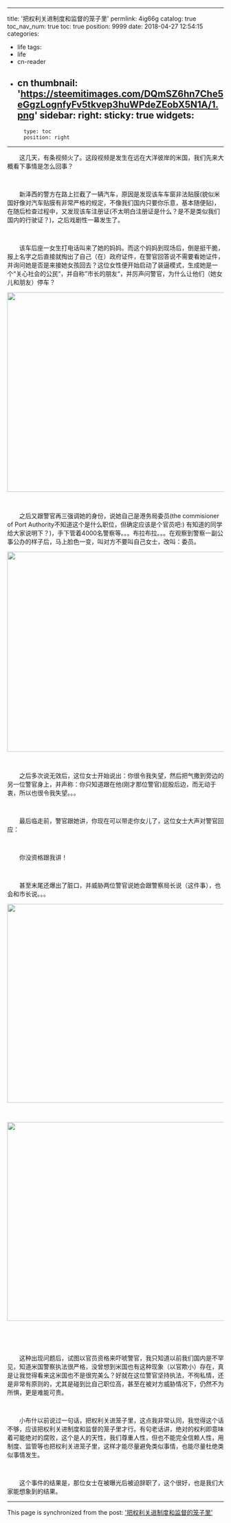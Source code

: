 
---
title: '把权利关进制度和监督的笼子里'
permlink: 4ig66g
catalog: true
toc_nav_num: true
toc: true
position: 9999
date: 2018-04-27 12:54:15
categories:
- life
tags:
- life
- cn-reader
- cn
thumbnail: 'https://steemitimages.com/DQmSZ6hn7Che5eGgzLognfyFv5tkvep3huWPdeZEobX5N1A/1.png'
sidebar:
    right:
        sticky: true
widgets:
    -
        type: toc
        position: right
---


<html>
<p>　　这几天，有条视频火了。这段视频是发生在远在大洋彼岸的米国，我们先来大概看下事情是怎么回事？</p>
<p><br></p>
<p>　　新泽西的警方在路上拦截了一辆汽车，原因是发现该车车窗非法贴膜(貌似米国好像对汽车贴膜有非常严格的规定，不像我们国内只要你乐意，基本随便贴)，在随后检查过程中，又发现该车注册证(不太明白注册证是什么？是不是类似我们国内的行驶证？)，之后戏剧性一幕发生了。</p>
<p><br></p>
<p>　　该车后座一女生打电话叫来了她的妈妈。而这个妈妈到现场后，倒是挺干脆，报上名字之后直接就掏出了自己（在）政府证件，在警官回答说不需要看她证件，并询问她是否是来接她女孩回去？这位女性便开始启动了装逼模式，生成她是一个“关心社会的公民“，并自称”市长的朋友“，并厉声问警官，为什么让他们（她女儿和朋友）停车？</p>
<p><img src="https://steemitimages.com/DQmSZ6hn7Che5eGgzLognfyFv5tkvep3huWPdeZEobX5N1A/1.png" width="838" height="464"/></p>
<p><br></p>
<p>　　之后又跟警官再三强调她的身份，说她自己是港务局委员(the commisioner of Port Authority不知道这个是什么职位，但确定应该是个官员吧:) 有知道的同学给大家说明下？)，手下管着4000名警察等。。。布拉布拉。。。在观察到警察一副公事公办的样子后，马上脸色一变，叫对方不要叫自己女士，改叫：委员。</p>
<p><img src="https://steemitimages.com/DQmXGLJfTYpAYJeGFLH1Y4zRkviWG2s6j15LaWDqJLHB238/2.png" width="844" height="465"/></p>
<p><br></p>
<p>　　之后多次说无效后，这位女士开始说出：你很令我失望，然后把气撒到旁边的另一位警官身上，并声称：你只知道跟在他(刚才那位警官)屁股后边，而无动于衷，所以也很令我失望。。。</p>
<p><br></p>
<p>　　最后临走前，警官跟她讲，你现在可以带走你女儿了，这位女士大声对警官回应：</p>
<p><br></p>
<p>　　你没资格跟我讲！</p>
<p><br></p>
<p>　　甚至末尾还爆出了脏口，并威胁两位警官说她会跟警察局长说（这件事），也会和市长说。。。</p>
<p><img src="https://steemitimages.com/DQmS3FhqSTZQYipW9seAqdJhoLCobPebG1CCxvsqPtQjgbW/3.png" width="836" height="462"/></p>
<p><br></p>
<p><img src="https://steemitimages.com/DQmQN8QrZkAwgveATQ289efL3wvgfDW1rhTkhMnxqqdYYX4/4.jpg" width="843" height="462"/></p>
<p><br></p>
<p><br></p>
<p>　　这种出现问题后，试图以官员资格来吓唬警官，我只知道以前我们国内是不罕见，知道米国警察执法很严格，没曾想到米国也有这种现象（以官欺小）存在，真是让我觉得看来这米国也不是很完美么？好就在这位警官坚持执法，不徇私情，还是非常有原则的，尤其是碰到比自己职位高，甚至在被对方威胁情况下，仍然不为所惧，更是难能可贵。</p>
<p><br></p>
<p>　　小布什以前说过一句话，把权利关进笼子里，这点我非常认同，我觉得这个话不够，应该把权利关进制度和监督的笼子里才行。有句老话讲，绝对的权利即意味着可能绝对的腐败，这个是人的天性，我们尊重人性，但也不能完全信赖人性，用制度、监管等也把权利关进笼子里，这样才能尽量避免类似事情，也能尽量杜绝类似事情发生。</p>
<p><br></p>
<p>　　这个事件的结果是，那位女士在被曝光后被迫辞职了，这个很好，也是我们大家能想象到的结果。&nbsp;</p>
</html>

- - -

This page is synchronized from the post: ['把权利关进制度和监督的笼子里'](https://steemit.com/@rivalhw/4ig66g)
